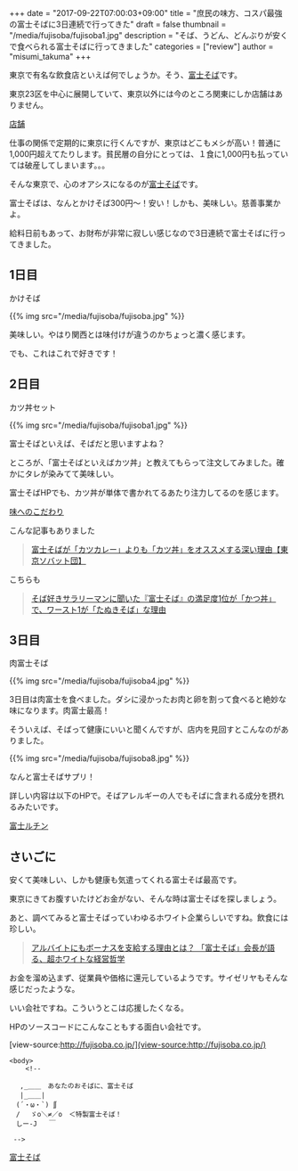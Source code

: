 +++
date = "2017-09-22T07:00:03+09:00"
title = "庶民の味方、コスパ最強の富士そばに3日連続で行ってきた"
draft = false
thumbnail = "/media/fujisoba/fujisoba1.jpg"
description = "そば、うどん、どんぶりが安くで食べられる富士そばに行ってきました"
categories = ["review"]
author = "misumi_takuma"
+++

東京で有名な飲食店といえば何でしょうか。そう、[富士そば](http://fujisoba.co.jp/)です。

<!--more-->

東京23区を中心に展開していて、東京以外には今のところ関東にしか店舗はありません。

[店舗](https://fujisoba.co.jp/shop/)

仕事の関係で定期的に東京に行くんですが、東京はどこもメシが高い！普通に1,000円超えてたりします。貧民層の自分にとっては、１食に1,000円も払っていては破産してしまいます。。。

そんな東京で、心のオアシスになるのが[富士そば](http://fujisoba.co.jp/)です。

富士そばは、なんとかけそば300円〜！安い！しかも、美味しい。慈善事業かよ。

給料日前もあって、お財布が非常に寂しい感じなので3日連続で富士そばに行ってきました。

## 1日目

かけそば

{{% img src="/media/fujisoba/fujisoba.jpg" %}}

美味しい。やはり関西とは味付けが違うのかちょっと濃く感じます。

でも、これはこれで好きです！

## 2日目

カツ丼セット

{{% img src="/media/fujisoba/fujisoba1.jpg" %}}

富士そばといえば、そばだと思いますよね？

ところが、「富士そばといえばカツ丼」と教えてもらって注文してみました。確かにタレが染みてて美味しい。

富士そばHPでも、カツ丼が単体で書かれてるあたり注力してるのを感じます。

[味へのこだわり](http://fujisoba.co.jp/food/)

こんな記事もありました

> [富士そばが「カツカレー」よりも「カツ丼」をオススメする深い理由【東京ソバット団】](https://www.hotpepper.jp/mesitsu/entry/sobattodan/16-00256)

こちらも

> [そば好きサラリーマンに聞いた『富士そば』の満足度1位が「かつ丼」で、ワースト1が「たぬきそば」な理由](https://nikkan-spa.jp/1324418)

## 3日目

肉富士そば

{{% img src="/media/fujisoba/fujisoba4.jpg" %}}

3日目は肉富士を食べました。ダシに浸かったお肉と卵を割って食べると絶妙な味になります。肉富士最高！

そういえば、そばって健康にいいと聞くんですが、店内を見回すとこんなのがありました。

{{% img src="/media/fujisoba/fujisoba8.jpg" %}}

なんと富士そばサプリ！

詳しい内容は以下のHPで。そばアレルギーの人でもそばに含まれる成分を摂れるみたいです。

[富士ルチン](http://fujirutin.jp/pc/)

## さいごに

安くて美味しい、しかも健康も気遣ってくれる富士そば最高です。

東京にきてお腹すいたけどお金がない、そんな時は富士そばを探しましょう。

あと、調べてみると富士そばっていわゆるホワイト企業らしいですね。飲食には珍しい。

> [アルバイトにもボーナスを支給する理由とは？ 「富士そば」会長が語る、超ホワイトな経営哲学](http://wpb.shueisha.co.jp/2016/11/15/75095/)

お金を溜め込まず、従業員や価格に還元しているようです。サイゼリヤもそんな感じだったような。

いい会社ですね。こういうとこは応援したくなる。

HPのソースコードにこんなこともする面白い会社です。

[view-source:http://fujisoba.co.jp/](view-source:http://fujisoba.co.jp/)

```
<body>
    <!--

　 ,_＿＿　あなたのおそばに、富士そば
　 |_＿＿|
　(´・ω・`) ∬
　/　 ゞo＼≠／o　＜特製富士そば！
　しー-J   ￣

 -->
```

[富士そば](http://fujisoba.co.jp/)
